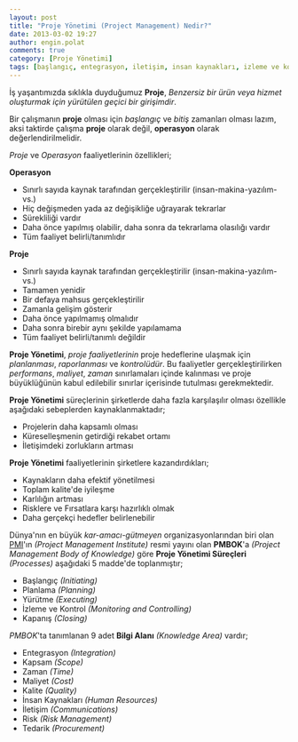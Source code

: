 ```yaml
---
layout: post
title: "Proje Yönetimi (Project Management) Nedir?"
date: 2013-03-02 19:27
author: engin.polat
comments: true
category: [Proje Yönetimi]
tags: [başlangıç, entegrasyon, iletişim, insan kaynakları, izleme ve kontrol, kalite, kapanış, kapsam, maliyet, operasyon, performans, planlama, pmbok, pmi, proje, resource, risk, süreç, tedarik, yürütme, zaman]
---
```

İş yaşantımızda sıklıkla duyduğumuz **Proje**, *Benzersiz bir ürün veya hizmet oluşturmak için yürütülen geçici bir girişimdir*.

Bir çalışmanın **proje** olması için *başlangıç* ve *bitiş* zamanları olması lazım, aksi taktirde çalışma **proje** olarak değil, **operasyon** olarak değerlendirilmelidir.

*Proje* ve *Operasyon* faaliyetlerinin özellikleri;

**Operasyon**



*   Sınırlı sayıda kaynak tarafından gerçekleştirilir (insan-makina-yazılım-vs.)
*   Hiç değişmeden yada az değişikliğe uğrayarak tekrarlar
*   Sürekliliği vardır
*   Daha önce yapılmış olabilir, daha sonra da tekrarlama olasılığı vardır
*   Tüm faaliyet belirli/tanımlıdır

**Proje**



*   Sınırlı sayıda kaynak tarafından gerçekleştirilir (insan-makina-yazılım-vs.)
*   Tamamen yenidir
*   Bir defaya mahsus gerçekleştirilir
*   Zamanla gelişim gösterir
*   Daha önce yapılmamış olmalıdır
*   Daha sonra birebir aynı şekilde yapılamama
*   Tüm faaliyet belirli/tanımlı değildir

**Proje Yönetimi**, *proje faaliyetlerinin* proje hedeflerine ulaşmak için *planlanması*, *raporlanması* ve *kontrolüdür*. Bu faaliyetler gerçekleştirilirken *performans*, *maliyet*, *zaman* sınırlamaları içinde kalınması ve proje büyüklüğünün kabul edilebilir sınırlar içerisinde tutulması gerekmektedir.

**Proje Yönetimi** süreçlerinin şirketlerde daha fazla karşılaşılır olması özellikle aşağıdaki sebeplerden kaynaklanmaktadır;



*   Projelerin daha kapsamlı olması
*   Küreselleşmenin getirdiği rekabet ortamı
*   İletişimdeki zorlukların artması

**Proje Yönetimi** faaliyetlerinin şirketlere kazandırdıkları;



*   Kaynakların daha efektif yönetilmesi
*   Toplam kalite'de iyileşme
*   Karlılığın artması
*   Risklere ve Fırsatlara karşı hazırlıklı olmak
*   Daha gerçekçi hedefler belirlenebilir

Dünya'nın en büyük *kar-amacı-gütmeyen* organizasyonlarından biri olan <a href="http://www.pmi.org" title="Project Management Institute" target="_blank">PMI</a>'ın *(Project Management Institute)* resmi yayını olan **PMBOK**'a *(Project Management Body of Knowledge)* göre **Proje Yönetimi Süreçleri** *(Processes)* aşağıdaki 5 madde'de toplanmıştır;



*   Başlangıç *(Initiating)*
*   Planlama *(Planning)*
*   Yürütme *(Executing)*
*   İzleme ve Kontrol *(Monitoring and Controlling)*
*   Kapanış *(Closing)*

*PMBOK*'ta tanımlanan 9 adet **Bilgi Alanı** *(Knowledge Area)* vardır;



*   Entegrasyon *(Integration)*
*   Kapsam *(Scope)*
*   Zaman *(Time)*
*   Maliyet *(Cost)*
*   Kalite *(Quality)*
*   İnsan Kaynakları *(Human Resources)*
*   İletişim *(Communications)*
*   Risk *(Risk Management)*
*   Tedarik *(Procurement)*

